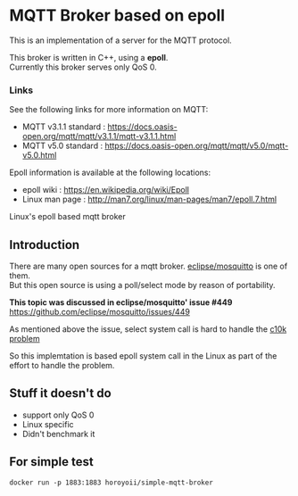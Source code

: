 # MQTT Broker based on epoll  
  This is an implementation of a server for the MQTT protocol.  
    
  This broker is written in C++, using a **epoll**.  
  Currently this broker serves only QoS 0.
  
   
### Links  
  See the following links for more information on MQTT:
  
  * MQTT v3.1.1 standard : https://docs.oasis-open.org/mqtt/mqtt/v3.1.1/mqtt-v3.1.1.html  
  * MQTT v5.0 standard :  https://docs.oasis-open.org/mqtt/mqtt/v5.0/mqtt-v5.0.html  
  
  Epoll information is available at the following locations:  
  
  * epoll wiki : https://en.wikipedia.org/wiki/Epoll  
  * Linux man page : http://man7.org/linux/man-pages/man7/epoll.7.html  
  
 
Linux's epoll based mqtt broker 


## Introduction  
  
  There are many open sources for a mqtt broker. [eclipse/mosquitto](https://github.com/eclipse/mosquitto) is one of them.   
  But this open source is using a poll/select mode by reason of portability.  
  
  **This topic was discussed in eclipse/mosquitto' issue #449**  
  https://github.com/eclipse/mosquitto/issues/449  
  
  As mentioned above the issue, select system call is hard to handle the [c10k problem](https://en.wikipedia.org/wiki/Select_(Unix))  
  
  So this implemtation is based epoll system call in the Linux as part of the effort to handle the problem.  
  

## Stuff it doesn't do  

  * support only QoS 0  
  * Linux specific  
  * Didn't benchmark it  

## For simple test  
```shell
docker run -p 1883:1883 horoyoii/simple-mqtt-broker
```

